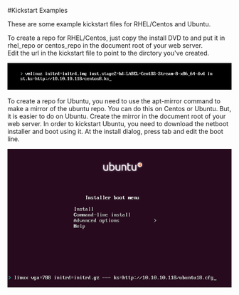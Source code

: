 #Kickstart Examples

These are some example kickstart files for RHEL/Centos and Ubuntu.

To create a repo for RHEL/Centos, just copy the install DVD to and put it in rhel_repo or centos_repo in the document root of your web server.  
Edit the url in the kickstart file to point to the dirctory you've created.

![Kickstart Via RHEL/Centos Boot Prompt](images/centos_kickstart.png?raw=true "Kickstart Via RHEL/Centos Boot Prompt")

To create a repo for Ubuntu, you need to use the apt-mirror command to make a mirror of the ubuntu repo. You can do this on Centos or Ubuntu. But,
it is easier to do on Ubuntu.  Create the mirror in the document root of your web server. In order to kickstart Ubuntu, you need to download 
the netboot installer and boot using it.  At the install dialog, press tab and edit the boot line.


![Kickstart Via Ubuntu Boot Prompt](images/ubuntu_kickstart.png?raw=true "Kickstart Via Ubuntu Boot Prompt")
